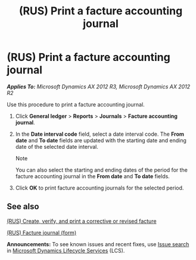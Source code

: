 ﻿---
title: (RUS) Print a facture accounting journal
TOCTitle: (RUS) Print a facture accounting journal
ms:assetid: 2cf9c3b3-6d89-4c2f-b648-733431598650
ms:mtpsurl: https://technet.microsoft.com/en-us/library/JJ923270(v=AX.60)
ms:contentKeyID: 52075360
ms.date: 04/18/2014
mtps_version: v=AX.60
f1_keywords:
- journal
- Russia
- facture accounting
---

# (RUS) Print a facture accounting journal 


_**Applies To:** Microsoft Dynamics AX 2012 R3, Microsoft Dynamics AX 2012 R2_

Use this procedure to print a facture accounting journal.

1.  Click **General ledger** \> **Reports** \> **Journals** \> **Facture accounting journal**.

2.  In the **Date interval code** field, select a date interval code. The **From date** and **To date** fields are updated with the starting date and ending date of the selected date interval.
    

    > [!NOTE]
    > <P>You can also select the starting and ending dates of the period for the facture accounting journal in the <STRONG>From date</STRONG> and <STRONG>To date</STRONG> fields.</P>



3.  Click **OK** to print facture accounting journals for the selected period.

## See also

[(RUS) Create, verify, and print a corrective or revised facture](rus-create-verify-and-print-a-corrective-or-revised-facture.md)

[(RUS) Facture journal (form)](https://technet.microsoft.com/en-us/library/jj923567\(v=ax.60\))

  
**Announcements:** To see known issues and recent fixes, use [Issue search](http://go.microsoft.com/fwlink/?linkid=389258) in [Microsoft Dynamics Lifecycle Services](http://go.microsoft.com/fwlink/?linkid=306505) (LCS).

